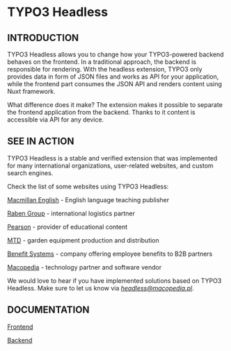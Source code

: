 # TYPO3 Headless

## INTRODUCTION

TYPO3 Headless allows you to change how your TYPO3-powered backend behaves on the frontend. In a traditional approach, the backend is responsible for rendering. With the headless extension, TYPO3 only provides data in form of JSON files and works as API for your application, while the frontend part consumes the JSON API and renders content using Nuxt framework.

What difference does it make?
The extension makes it possible to separate the frontend application from the backend. Thanks to it content is accessible via API for any device.

## SEE IN ACTION

TYPO3 Headless is a stable and verified extension that was implemented for many international organizations, user-related websites, and custom search engines.

Check the list of some websites using TYPO3 Headless:

[Macmillan English](https://www.macmillanenglish.com/) -
English language teaching publisher

[Raben Group](https://www.raben-group.com/) -
international logistics partner

[Pearson](https://www.pearson.pl/) -
provider of educational content

[MTD](https://mtd-en.com/) -
garden equipment production and distribution

[Benefit Systems](https://www.benefitsystems.pl/en/) -
company offering employee benefits to B2B partners

[Macopedia](https://macopedia.com/) -
technology partner and software vendor

We would love to hear if you have implemented solutions based on TYPO3 Headless. Make sure to let us know via *headless@macopedia.pl*.

## DOCUMENTATION

[Frontend](https://typo3-headless.github.io/nuxt-typo3/)

[Backend](https://docs.typo3.org/p/friendsoftypo3/headless/main/en-us/Index.html)
